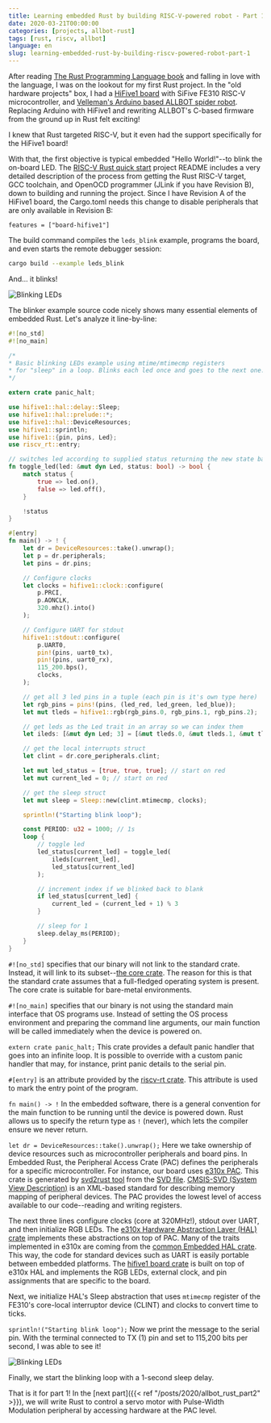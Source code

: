 ```yaml
---
title: Learning embedded Rust by building RISC-V-powered robot - Part 1
date: 2020-03-21T00:00:00
categories: [projects, allbot-rust]
tags: [rust, riscv, allbot]
language: en
slug: learning-embedded-rust-by-building-riscv-powered-robot-part-1
---
```


After reading [The Rust Programming Language book](https://www.amazon.com/Rust-Programming-Language-Covers-2018/dp/1718500440) and falling in love with the language, I was on the lookout for my first Rust project. In the "old hardware projects" box, I had a [HiFive1 board](https://www.sifive.com/boards/hifive1) with SiFive FE310 RISC-V microcontroller, and [Velleman's Arduino based ALLBOT spider robot](https://www.vellemanstore.com/en/velleman-vr408-four-legged-allbot). Replacing Arduino with HiFive1 and rewriting ALLBOT's C-based firmware from the ground up in Rust felt exciting!

I knew that Rust targeted RISC-V, but it even had the support specifically for the HiFive1 board!

With that, the first objective is typical embedded "Hello World!"--to blink the on-board LED. The [RISC-V Rust quick start](https://github.com/riscv-rust/riscv-rust-quickstart) project README includes a very detailed description of the process from getting the Rust RISC-V target, GCC toolchain, and OpenOCD programmer (JLink if you have Revision B), down to building and running the project. Since I have Revision A of the HiFive1 board, the Cargo.toml needs this change to disable peripherals that are only available in Revision B:

```
features = ["board-hifive1"]
```

The build command compiles the `leds_blink` example, programs the board, and even starts the remote debugger session:

```bash
cargo build --example leds_blink
```

And... it blinks!

![Blinking LEDs](/media/2020/allbot_rust_part1/blinking-leds.gif)

The blinker example source code nicely shows many essential elements of embedded Rust. Let's analyze it line-by-line:

```rust
#![no_std]
#![no_main]

/*
* Basic blinking LEDs example using mtime/mtimecmp registers
* for "sleep" in a loop. Blinks each led once and goes to the next one.
*/

extern crate panic_halt;

use hifive1::hal::delay::Sleep;
use hifive1::hal::prelude::*;
use hifive1::hal::DeviceResources;
use hifive1::sprintln;
use hifive1::{pin, pins, Led};
use riscv_rt::entry;

// switches led according to supplied status returning the new state back
fn toggle_led(led: &mut dyn Led, status: bool) -> bool {
    match status {
        true => led.on(),
        false => led.off(),
    }

    !status
}

#[entry]
fn main() -> ! {
    let dr = DeviceResources::take().unwrap();
    let p = dr.peripherals;
    let pins = dr.pins;

    // Configure clocks
    let clocks = hifive1::clock::configure(
        p.PRCI,
        p.AONCLK,
        320.mhz().into()
    );

    // Configure UART for stdout
    hifive1::stdout::configure(
        p.UART0,
        pin!(pins, uart0_tx),
        pin!(pins, uart0_rx),
        115_200.bps(),
        clocks,
    );

    // get all 3 led pins in a tuple (each pin is it's own type here)
    let rgb_pins = pins!(pins, (led_red, led_green, led_blue));
    let mut tleds = hifive1::rgb(rgb_pins.0, rgb_pins.1, rgb_pins.2);

    // get leds as the Led trait in an array so we can index them
    let ileds: [&mut dyn Led; 3] = [&mut tleds.0, &mut tleds.1, &mut tleds.2];

    // get the local interrupts struct
    let clint = dr.core_peripherals.clint;

    let mut led_status = [true, true, true]; // start on red
    let mut current_led = 0; // start on red

    // get the sleep struct
    let mut sleep = Sleep::new(clint.mtimecmp, clocks);

    sprintln!("Starting blink loop");

    const PERIOD: u32 = 1000; // 1s
    loop {
        // toggle led
        led_status[current_led] = toggle_led(
            ileds[current_led],
            led_status[current_led]
        );

        // increment index if we blinked back to blank
        if led_status[current_led] {
            current_led = (current_led + 1) % 3
        }

        // sleep for 1
        sleep.delay_ms(PERIOD);
    }
}
```

`#![no_std]` specifies that our binary will not link to the standard crate. Instead, it will link to its subset--[the core crate](https://doc.rust-lang.org/core/). The reason for this is that the standard crate assumes that a full-fledged operating system is present. The core crate is suitable for bare-metal environments. 

`#![no_main]` specifies that our binary is not using the standard main interface that OS programs use. Instead of setting the OS process environment and preparing the command line arguments, our main function will be called immediately when the device is powered on.

`extern crate panic_halt;` This crate provides a default panic handler that goes into an infinite loop. It is possible to override with a custom panic handler that may, for instance, print panic details to the serial pin.

`#[entry]` is an attribute provided by the [riscv-rt crate](https://docs.rs/riscv-rt/). This attribute is used to mark the entry point of the program. 

`fn main() -> !` In the embedded software, there is a general convention for the main function to be running until the device is powered down. Rust allows us to specify the return type as `!` (never), which lets the compiler ensure we never return.

`let dr = DeviceResources::take().unwrap();` Here we take ownership of device resources such as microcontroller peripherals and board pins. In Embedded Rust, the Peripheral Access Crate (PAC) defines the peripherals for a specific microcontroller. For instance, our board uses [e310x PAC](https://docs.rs/e310x/). This crate is generated by [svd2rust tool](https://docs.rs/svd2rust/) from the [SVD file](https://github.com/riscv-rust/e310x/blob/master/e310x.svd). [CMSIS-SVD (System View Description)](http://www.keil.com/pack/doc/cmsis/svd/html/index.html) is an XML-based standard for describing memory mapping of peripheral devices. The PAC provides the lowest level of access available to our code--reading and writing registers.

The next three lines configure clocks (core at 320MHz!), stdout over UART, and then initialize RGB LEDs. The [e310x Hardware Abstraction Layer (HAL) crate](https://docs.rs/e310x-hal/) implements these abstractions on top of PAC. Many of the traits implemented in e310x are coming from the [common Embedded HAL crate](https://docs.rs/embedded-hal/). This way, the code for standard devices such as UART is easily portable between embedded platforms. The [hifive1 board crate](https://docs.rs/hifive1/) is built on top of e310x HAL and implements the RGB LEDs, external clock, and pin assignments that are specific to the board.

Next, we initialize HAL's Sleep abstraction that uses `mtimecmp` register of the FE310's core-local interruptor device (CLINT) and clocks to convert time to ticks.

`sprintln!("Starting blink loop");` Now we print the message to the serial pin. With the terminal connected to TX (1) pin and set to 115,200 bits per second, I was able to see it!

![Blinking LEDs](/media/2020/allbot_rust_part1/sprintln.gif)

Finally, we start the blinking loop with a 1-second sleep delay.

That is it for part 1! In the [next part]({{< ref "/posts/2020/allbot_rust_part2" >}}), we will write Rust to control a servo motor with Pulse-Width Modulation peripheral by accessing hardware at the PAC level.